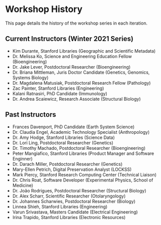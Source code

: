 # Workshop History
This page details the history of the workshop series in each iteration. 


## Current Instructors (Winter 2021 Series)

- Kim Durante, Stanford Libraries (Geographic and Scientific Metadata) 
- Dr. Melissa Ko, Science and Engineering Education Fellow (Bioengineering) 
- Dr. Jake Lever, Postdoctoral Researcher (Bioengineering) 
- Dr. Briana Mittleman, Juris Doctor Candidate (Genetics, Genomics, Systems Biology) 
- Dr. Magdalena Matusiak, Postdoctoral Research Fellow (Pathology)
- Zac Painter, Stanford Libraries (Engineering) 
- Kalani Ratnasiri, PhD Candidate (Immunology) 
- Dr. Andrea Scaiewicz, Research Associate (Structural Biology)



## Past Instructors

- Frances Davenport, PhD Candidate (Earth System Science)
- Dr. Claudia Engel, Academic Technology Specialist (Anthropology) 
- Dr. Amy Hodge, Stanford Libraries (Science Data) 
- Dr. Lori Ling, Postdoctoral Researcher (Genetics) 
- Dr. Timothy Machado, Postdoctoral Researcher (Bioengineering) 
- Peter Mangiafico, Stanford Libraries (Product Manager and Software Enginner) 
- Dr. Darach Miller, Postdoctoral Researcher (Genetics) 
- Mary-Ellen Petrich, Digital Preservation Analyst (LOCKSS) 
- Mark Piercy, Stanford Research Computing Center (Technical Liaison) 
- Dr. Chris Roat, Software Developer (Experimental Physics, School of Medicine) 
- Dr. João Rodrigues, Postdoctoral Researcher (Structural Biology) 
- Dr. Alex Scharr, Scientific Researcher (Otolaryngology) 
- Dr. Johannes Scharwies, Postdoctoral Researcher (Biology) 
- Linnea Shieh, Stanford Libraries (Engineering) 
- Varun Srivastava, Masters Candidate (Electrical Engineering) 
- Irina Trapido, Stanford Libraries (Electronic Resources)   
  
